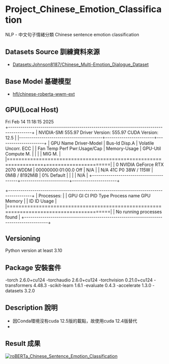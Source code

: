 # Project_Chinese_Emotion_Classification
NLP - 中文句子情緒分類 Chinese sentence emotion classification

## Datasets Source 訓練資料來源
- [Datasets:Johnson8187/Chinese_Multi-Emotion_Dialogue_Dataset](https://huggingface.co/datasets/Johnson8187/Chinese_Multi-Emotion_Dialogue_Dataset)

## Base Model 基礎模型
- [hfl/chinese-roberta-wwm-ext](https://huggingface.co/hfl/chinese-roberta-wwm-ext)

## GPU(Local Host) 
Fri Feb 14 11:18:15 2025       
+-----------------------------------------------------------------------------------------+
| NVIDIA-SMI 555.97                 Driver Version: 555.97         CUDA Version: 12.5     |
|-----------------------------------------+------------------------+----------------------+
| GPU  Name                  Driver-Model | Bus-Id          Disp.A | Volatile Uncorr. ECC |
| Fan  Temp   Perf          Pwr:Usage/Cap |           Memory-Usage | GPU-Util  Compute M. |
|                                         |                        |               MIG M. |
|=========================================+========================+======================|
|   0  NVIDIA GeForce RTX 2070      WDDM  |   00000000:01:00.0 Off |                  N/A |
| N/A   41C    P0             38W /  115W |       0MiB /   8192MiB |      0%      Default |
|                                         |                        |                  N/A |
+-----------------------------------------+------------------------+----------------------+
                                                                                         
+-----------------------------------------------------------------------------------------+
| Processes:                                                                              |
|  GPU   GI   CI        PID   Type   Process name                              GPU Memory |
|        ID   ID                                                               Usage      |
|=========================================================================================|
|  No running processes found                                                             |
+-----------------------------------------------------------------------------------------+

## Versioning
Python version at least 3.10

## Package 安裝套件
-torch                        2.6.0+cu124
-torchaudio                   2.6.0+cu124
-torchvision                  0.21.0+cu124
-transformers                 4.48.3
-scikit-learn                 1.6.1
-evaluate                     0.4.3
-accelerate                   1.3.0
-datasets                     3.2.0

## Description 說明
- 因Conda環境沒有cuda 12.5版的載點，故使用cuda 12.4版替代
- 

## Result 成果
[![roBERTa_Chinese_Sentence_Emotion_Classification](https://img.youtube.com/vi/URBbeCM-yoY/0.jpg
)](https://youtu.be/URBbeCM-yoY)





